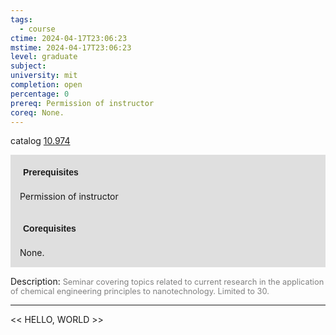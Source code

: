 ```yaml
---
tags:
  - course
ctime: 2024-04-17T23:06:23
mstime: 2024-04-17T23:06:23
level: graduate
subject: 
university: mit
completion: open
percentage: 0
prereq: Permission of instructor
coreq: None.
---
```


catalog [10.974](http://student.mit.edu/catalog/m10b.html#10.974)

<span style="display: block; padding: 15px; background-color: rgb(100, 100, 100, 0.2);"><font id="m_prereq456_0" style="display: block; font-family: Arial, sans-serif; font-weight: bold; padding: 5px">Prerequisites</font><br><span id="prereq456_0">Permission of instructor</span></span>
<span style="display: block; padding: 15px; background-color: rgb(100, 100, 100, 0.2);"><font id="m_coreq456_0" style="display: block; font-family: Arial, sans-serif; font-weight: bold; padding: 5px">Corequisites</font><br><span id="coreq456_0">None.</span></span>

<font style="">Description:</font>
<font style="color: grey; font-size: 0.8rem;">Seminar covering topics related to current research in the application of chemical engineering principles to nanotechnology. Limited to 30.</font>



---

<< HELLO, WORLD >>

